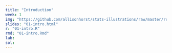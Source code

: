 ```yaml
---
title: "Introduction"
week: 1
img: "https://github.com/allisonhorst/stats-illustrations/raw/master/rstats-artwork/exploder.gif"
slides: "01-intro.html"
r: "01-intro.R"
rmd: "01-intro.Rmd"
lab:
sol:
---
```

